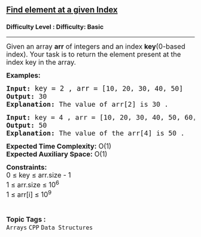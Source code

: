 <h2><a href="https://www.geeksforgeeks.org/problems/c-array-print-an-element-set-25933/1?page=28&sortBy=submissions">Find element at a given Index</a></h2><h3>Difficulty Level : Difficulty: Basic</h3><hr><div class="problems_problem_content__Xm_eO"><p><span style="font-size: 18px;">Given an array <strong>arr</strong> of integers and an index <strong>key</strong>(0-based index). Your task is to return the element present at the index key in the array.</span></p>
<p><span style="font-size: 18px;"><strong>Examples:</strong></span></p>
<pre><span style="font-size: 18px;"><strong><span style="font-size: 18px;">Input:</span> </strong></span><span style="font-size: 14pt;">key = 2 , </span><span style="font-size: 14pt;">arr = [</span><span style="font-size: 18px;">10, 20, 30, 40, 50]
<strong>Output: </strong>30<br><strong>Explanation:</strong> The value of arr[2] is 30 .</span></pre>
<pre><span style="font-size: 18px;"><strong>Input: </strong></span><span style="font-size: 18px;">key = 4</span><span style="font-size: 18px;"> , </span><span style="font-size: 18px;">arr = [10, 20, 30, 40, 50, 60, 70]</span>
<span style="font-size: 18px;"><strong>Output: </strong></span><span style="font-size: 18px;">50<br><strong>Explanation:</strong> The value of the arr[4] is 50 .</span></pre>
<p><span style="font-size: 18px;"><strong>Expected Time Complexity:</strong> O(1)<br><strong>Expected Auxiliary Space:</strong> O(1)</span></p>
<p><span style="font-size: 18px;"><strong>Constraints:<br></strong></span><span style="font-size: 18px;">0 ≤ key ≤ arr.size - 1<br>1 ≤ arr.size ≤ 10<sup>6</sup></span><br><span style="font-size: 18px;">1 ≤ arr[i] ≤ 10<sup>9</sup></span></p></div><br><p><span style=font-size:18px><strong>Topic Tags : </strong><br><code>Arrays</code>&nbsp;<code>CPP</code>&nbsp;<code>Data Structures</code>&nbsp;